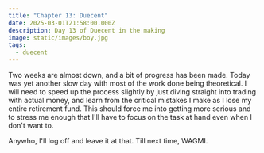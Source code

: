 ```yaml
---
title: "Chapter 13: Duecent"
date: 2025-03-01T21:58:00.000Z
description: Day 13 of Duecent in the making
image: static/images/boy.jpg
tags:
  - duecent
---
```

Two weeks are almost down, and a bit of progress has been made. Today was yet another slow day with most of the work done being theoretical. I will need to speed up the process slightly by just diving straight into trading with actual money, and learn from the critical mistakes I make as I lose my entire retirement fund. This should force me into getting more serious and to stress me enough that I'll have to focus on the task at hand even when I don't want to.

Anywho, I'll log off and leave it at that. Till next time, WAGMI.
